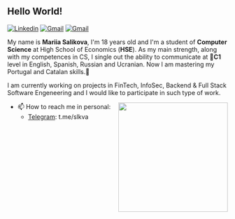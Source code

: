 ## Hello World!

[![Linkedin](https://img.shields.io/badge/-LinkedIn-blue?style=flat&logo=Linkedin&logoColor=white)](https://www.linkedin.com/in/mariiasalikova/)
[![Gmail](https://img.shields.io/badge/-Gmail-c14438?style=flat&logo=Gmail&logoColor=white)](mailto:salikova.work@gmail.com)
[![Gmail](https://img.shields.io/badge/-Gmail-c14438?style=flat&logo=Gmail&logoColor=white)](mailto:mtsalikova@edu.hse.ru)

My name is **Mariia Salikova**, I'm 18 years old and I'm a student of **Computer Science** at High School of Economics (**HSE**).
As my main strength, along with my competences in CS, I single out the ability to communicate at 💬**C1** level in English, Spanish, Russian and Ucranian. Now I am mastering my Portugal and Catalan skills.💬

I am currently working on projects in FinTech, InfoSec, Backend & Full Stack Software Engeneering and I would like to participate in such type of work.

<img align= "right" width= "250" src= "https://pa1.narvii.com/6580/8098c6e9207376889eeb0532d9f5a0723c4d73f5_hq.gif"/>


- 📫 How to reach me in personal: 
   - <a>[Telegram](https://t.me/slkva): t.me/slkva </a>
